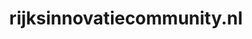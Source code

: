 ---
layout: post
title:  "rijksinnovatiecommunity.nl"
internal_url:  "/dutchgov/rijksinnovatiecommunity.nl.html"
categories: dutchgov
---